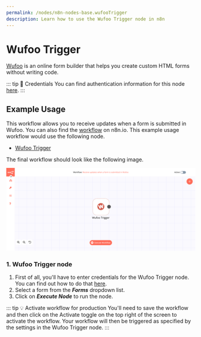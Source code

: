```yaml
---
permalink: /nodes/n8n-nodes-base.wufooTrigger
description: Learn how to use the Wufoo Trigger node in n8n
---
```


# Wufoo Trigger

[Wufoo](https://wufoo.com) is an online form builder that helps you create custom HTML forms without writing code.

::: tip 🔑 Credentials
You can find authentication information for this node [here](../../../credentials/Wufoo/README.md).
:::

## Example Usage

This workflow allows you to receive updates when a form is submitted in Wufoo. You can also find the [workflow](https://n8n.io/workflows/703) on n8n.io. This example usage workflow would use the following node.
- [Wufoo Trigger]()

The final workflow should look like the following image.

![A workflow with the Wufoo Trigger node](./workflow.png)

### 1. Wufoo Trigger node

1. First of all, you'll have to enter credentials for the Wufoo Trigger node. You can find out how to do that [here](../../../credentials/Wufoo/README.md).
2. Select a form from the ***Forms*** dropdown list.
3. Click on ***Execute Node*** to run the node.

::: tip 💡 Activate workflow for production
You'll need to save the workflow and then click on the Activate toggle on the top right of the screen to activate the workflow. Your workflow will then be triggered as specified by the settings in the Wufoo Trigger node.
:::
